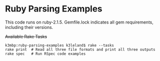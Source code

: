Ruby Parsing Examples
=====================

This code runs on ruby-2.1.5.
Gemfile.lock indicates all gem requirements, including their versions.

~~Available Rake Tasks~~

```
k3mbp:ruby-parsing-examples k3leland$ rake --tasks
rake print  # Read all three file formats and print all three outputs
rake spec   # Run RSpec code examples
```

